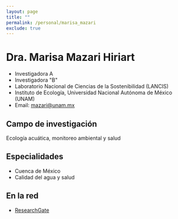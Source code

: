 ```yaml
---
layout: page
title: ""
permalink: /personal/marisa_mazari
exclude: true
---
```


# Dra. Marisa Mazari Hiriart

- Investigadora A
- Investigadora "B"
- Laboratorio Nacional de Ciencias de la Sostenibilidad (LANCIS)
- Instituto de Ecología, Universidad Nacional Autónoma de México (UNAM)
- Email: mazari@unam.mx


## Campo de investigación

Ecología acuática, monitoreo ambiental y salud

## Especialidades

- Cuenca de México
- Calidad del agua y salud

## En la red

- [ResearchGate](https://www.researchgate.net/profile/Marisa_Mazari-Hiriart)

